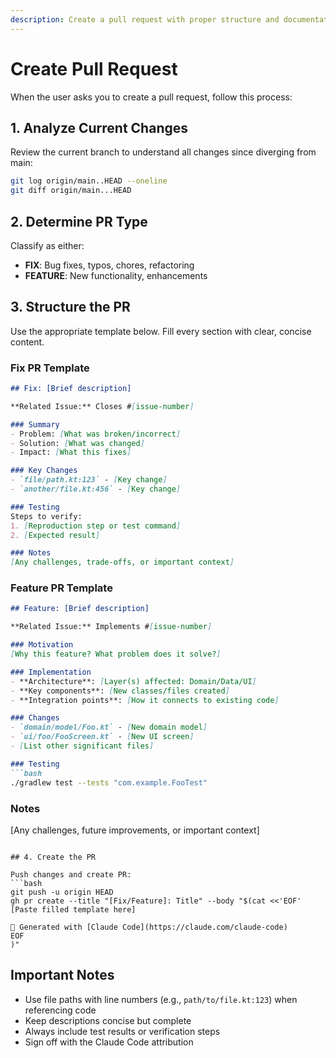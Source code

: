 ```yaml
---
description: Create a pull request with proper structure and documentation
---
```


# Create Pull Request

When the user asks you to create a pull request, follow this process:

## 1. Analyze Current Changes

Review the current branch to understand all changes since diverging from main:
```bash
git log origin/main..HEAD --oneline
git diff origin/main...HEAD
```

## 2. Determine PR Type

Classify as either:
- **FIX**: Bug fixes, typos, chores, refactoring
- **FEATURE**: New functionality, enhancements

## 3. Structure the PR

Use the appropriate template below. Fill every section with clear, concise content.

### Fix PR Template

```markdown
## Fix: [Brief description]

**Related Issue:** Closes #[issue-number]

### Summary
- Problem: [What was broken/incorrect]
- Solution: [What was changed]
- Impact: [What this fixes]

### Key Changes
- `file/path.kt:123` - [Key change]
- `another/file.kt:456` - [Key change]

### Testing
Steps to verify:
1. [Reproduction step or test command]
2. [Expected result]

### Notes
[Any challenges, trade-offs, or important context]
```

### Feature PR Template

```markdown
## Feature: [Brief description]

**Related Issue:** Implements #[issue-number]

### Motivation
[Why this feature? What problem does it solve?]

### Implementation
- **Architecture**: [Layer(s) affected: Domain/Data/UI]
- **Key components**: [New classes/files created]
- **Integration points**: [How it connects to existing code]

### Changes
- `domain/model/Foo.kt` - [New domain model]
- `ui/foo/FooScreen.kt` - [New UI screen]
- [List other significant files]

### Testing
```bash
./gradlew test --tests "com.example.FooTest"
```

### Notes
[Any challenges, future improvements, or important context]
```

## 4. Create the PR

Push changes and create PR:
```bash
git push -u origin HEAD
gh pr create --title "[Fix/Feature]: Title" --body "$(cat <<'EOF'
[Paste filled template here]

🤖 Generated with [Claude Code](https://claude.com/claude-code)
EOF
)"
```

## Important Notes

- Use file paths with line numbers (e.g., `path/to/file.kt:123`) when referencing code
- Keep descriptions concise but complete
- Always include test results or verification steps
- Sign off with the Claude Code attribution